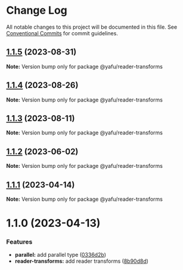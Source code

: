 # Change Log

All notable changes to this project will be documented in this file.
See [Conventional Commits](https://conventionalcommits.org) for commit guidelines.

## [1.1.5](https://github.com/TheLudd/yafu-mono/compare/@yafu/reader-transforms@1.1.4...@yafu/reader-transforms@1.1.5) (2023-08-31)

**Note:** Version bump only for package @yafu/reader-transforms

## [1.1.4](https://github.com/TheLudd/yafu-mono/compare/@yafu/reader-transforms@1.1.3...@yafu/reader-transforms@1.1.4) (2023-08-26)

**Note:** Version bump only for package @yafu/reader-transforms

## [1.1.3](https://github.com/TheLudd/yafu-mono/compare/@yafu/reader-transforms@1.1.2...@yafu/reader-transforms@1.1.3) (2023-08-11)

**Note:** Version bump only for package @yafu/reader-transforms

## [1.1.2](https://github.com/TheLudd/yafu-mono/compare/@yafu/reader-transforms@1.1.1...@yafu/reader-transforms@1.1.2) (2023-06-02)

**Note:** Version bump only for package @yafu/reader-transforms

## [1.1.1](https://github.com/TheLudd/yafu-mono/compare/@yafu/reader-transforms@1.1.0...@yafu/reader-transforms@1.1.1) (2023-04-14)

**Note:** Version bump only for package @yafu/reader-transforms

# 1.1.0 (2023-04-13)

### Features

- **parallel:** add parallel type ([0336d2b](https://github.com/TheLudd/yafu-mono/commit/0336d2b6ad60a6c2948d88b8efdf412da3d3ee0f))
- **reader-transforms:** add reader transforms ([8b90d8d](https://github.com/TheLudd/yafu-mono/commit/8b90d8df4be6dd2832e1c623b5b89013ad7f6564))
